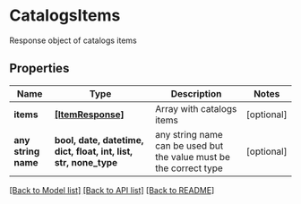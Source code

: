 # CatalogsItems

Response object of catalogs items

## Properties
Name | Type | Description | Notes
------------ | ------------- | ------------- | -------------
**items** | [**[ItemResponse]**](ItemResponse.md) | Array with catalogs items | [optional] 
**any string name** | **bool, date, datetime, dict, float, int, list, str, none_type** | any string name can be used but the value must be the correct type | [optional]

[[Back to Model list]](../README.md#documentation-for-models) [[Back to API list]](../README.md#documentation-for-api-endpoints) [[Back to README]](../README.md)


